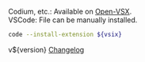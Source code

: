 Codium, etc.: Available on [Open-VSX](https://open-vsx.org/extension/${publisher}/${name}).  
VSCode: File can be manually installed.
```sh
code --install-extension ${vsix}
```
v${version} [Changelog](/CHANGELOG.md)
